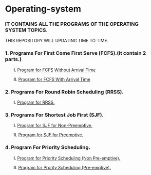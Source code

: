 # Operating-system
### IT CONTAINS ALL THE PROGRAMS OF THE OPERATING SYSTEM TOPICS.
THIS REPOSITORY WILL UPDATING TIME TO TIME. 
### 1. Programs For First Come First Serve (FCFS).(It contain 2 parts.)
<p>&emsp;&emsp;Ⅰ. <a href="https://github.com/anshshori2002/Operating-system/blob/main/First%20Come%20First%20Serve%20(FCFS)/Program_for_FCFS_(Part-1).c"> Program for FCFS Without Arrival Time</a></p>
<p>&emsp;&emsp;Ⅱ. <a href="https://github.com/anshshori2002/Operating-system/blob/main/First%20Come%20First%20Serve%20(FCFS)/Program_for_FCFS(Part-2).c">Program for FCFS With Arrival Time</a></p>

### 2. Programs For Round Robin Scheduling (RRSS).
<p>&emsp;&emsp;Ⅰ. <a href="https://github.com/anshshori2002/Operating-system/blob/main/Round%20Robin%20Scheduling/Program%20for%20RRS">Program for RRSS.</a></p>

### 3. Programs For Shortest Job First (SJF).
<p>&emsp;&emsp;Ⅰ. <a href="https://github.com/anshshori2002/Operating-system/blob/main/Shortest%20Job%20First%20(SJF)/Program%20For%20SJF%20(Non-Preemptive)">Program for SJF for Non-Preemptive.</a></p>
<p>&emsp;&emsp;Ⅱ. <a href="https://github.com/anshshori2002/Operating-system/blob/main/Shortest%20Job%20First%20(SJF)/Program%20For%20SJF%20(Preemptive)">Program for SJF for Preemptive.</a></p>

### 4. Program For Priority Scheduling.
<p>&emsp;&emsp;Ⅰ. <a href="https://github.com/anshshori2002/Operating-system/blob/main/Priority%20Scheduling/Program%20for%20Priority%20Scheduling(Non-Preemptive)">Program for Priority Scheduling (Non Pre-emptive).</a></p>
<p>&emsp;&emsp;Ⅱ. <a href="https://github.com/anshshori2002/Operating-system/blob/main/Priority%20Scheduling/Program%20for%20Priority%20Scheduling(Preemptive)">Program for Prority Scheduling (Pre-emptive).</a></p>

